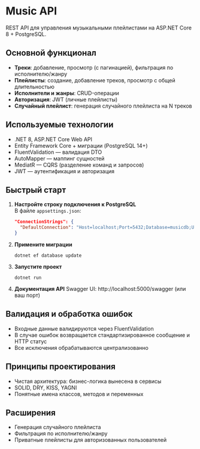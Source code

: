 # Music API

REST API для управления музыкальными плейлистами на ASP.NET Core 8 + PostgreSQL.

## Основной функционал

- **Треки**: добавление, просмотр (с пагинацией), фильтрация по исполнителю/жанру
- **Плейлисты**: создание, добавление треков, просмотр с общей длительностью
- **Исполнители и жанры**: CRUD-операции
- **Авторизация**: JWT (личные плейлисты)
- **Случайный плейлист**: генерация случайного плейлиста на N треков

## Используемые технологии

- .NET 8, ASP.NET Core Web API
- Entity Framework Core + миграции (PostgreSQL 14+)
- FluentValidation — валидация DTO
- AutoMapper — маппинг сущностей
- MediatR — CQRS (разделение команд и запросов)
- JWT — аутентификация и авторизация

## Быстрый старт

1. **Настройте строку подключения к PostgreSQL**  
   В файле `appsettings.json`:
   ```json
   "ConnectionStrings": {
     "DefaultConnection": "Host=localhost;Port=5432;Database=musicdb;Username=postgres;Password=yourpassword"
   }
   ```
2. **Примените миграции**
   ```
   dotnet ef database update
   ```
3. **Запустите проект**
   ```
   dotnet run
   ```
4. **Документация API**
   Swagger UI: http://localhost:5000/swagger (или ваш порт)

## Валидация и обработка ошибок

- Входные данные валидируются через FluentValidation
- В случае ошибок возвращается стандартизированное сообщение и HTTP статус
- Все исключения обрабатываются централизованно

## Принципы проектирования

- Чистая архитектура: бизнес-логика вынесена в сервисы
- SOLID, DRY, KISS, YAGNI
- Понятные имена классов, методов и переменных

## Расширения
- Генерация случайного плейлиста
- Фильтрация по исполнителю/жанру
- Приватные плейлисты для авторизованных пользователей
